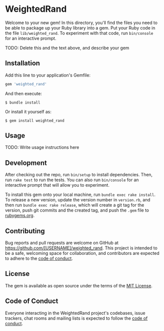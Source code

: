# WeightedRand

Welcome to your new gem! In this directory, you'll find the files you need to be able to package up your Ruby library into a gem. Put your Ruby code in the file `lib/weighted_rand`. To experiment with that code, run `bin/console` for an interactive prompt.

TODO: Delete this and the text above, and describe your gem

## Installation

Add this line to your application's Gemfile:

```ruby
gem 'weighted_rand'
```

And then execute:

    $ bundle install

Or install it yourself as:

    $ gem install weighted_rand

## Usage

TODO: Write usage instructions here

## Development

After checking out the repo, run `bin/setup` to install dependencies. Then, run `rake test` to run the tests. You can also run `bin/console` for an interactive prompt that will allow you to experiment.

To install this gem onto your local machine, run `bundle exec rake install`. To release a new version, update the version number in `version.rb`, and then run `bundle exec rake release`, which will create a git tag for the version, push git commits and the created tag, and push the `.gem` file to [rubygems.org](https://rubygems.org).

## Contributing

Bug reports and pull requests are welcome on GitHub at https://github.com/[USERNAME]/weighted_rand. This project is intended to be a safe, welcoming space for collaboration, and contributors are expected to adhere to the [code of conduct](https://github.com/[USERNAME]/weighted_rand/blob/main/CODE_OF_CONDUCT.md).

## License

The gem is available as open source under the terms of the [MIT License](https://opensource.org/licenses/MIT).

## Code of Conduct

Everyone interacting in the WeightedRand project's codebases, issue trackers, chat rooms and mailing lists is expected to follow the [code of conduct](https://github.com/[USERNAME]/weighted_rand/blob/main/CODE_OF_CONDUCT.md).
